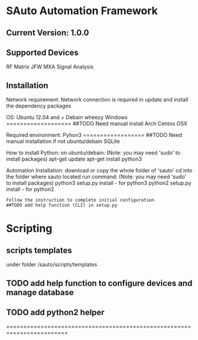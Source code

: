 SAuto Automation Framework
===============================================

Current Version: 1.0.0
-----------------------------


Supported Devices
-----------------------------
RF Matrix
JFW
MXA Signal Analysis


Installation
-----------------------------

Network requirement:
	Network connection is required in update and install the dependency packages

OS:
	Ubuntu 12.04 and +
	Debain wheezy
	Windows
	===================
	##TODO Need manual install
	Arch
	Centos
	OSX
	

Required environment:
	Pyhon3
	==================
	##TODO Need manual installation if not ubuntu/debain
	SQLite

How to install Python:
	on ubuntu/debain: (Note: you may need 'sudo' to install packages)
		apt-get update
		apt-get install python3

Automation Installation:
	download or copy the whole folder of 'sauto'
	cd into the folder where sauto located
	run command: (Note: you may need 'sudo' to install packages)
		python3 setup.py install - for python3
		python2 setup.py install - for python2

	Follow the instruction to complete initial configuration
	##TODO add help function (CLI) in setup.py



Scripting
======================================================================

scripts templates
------------------------
under folder <path>/sauto/scripts/templates


## TODO add help function to configure devices and manage database
## TODO add python2 helper
========================================================================
